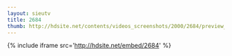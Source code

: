 ```yaml
---
layout: sieutv
title: 2684
thumb: http://hdsite.net/contents/videos_screenshots/2000/2684/preview_360p.mp4.jpg
---
```

{% include iframe src='http://hdsite.net/embed/2684' %}
 
